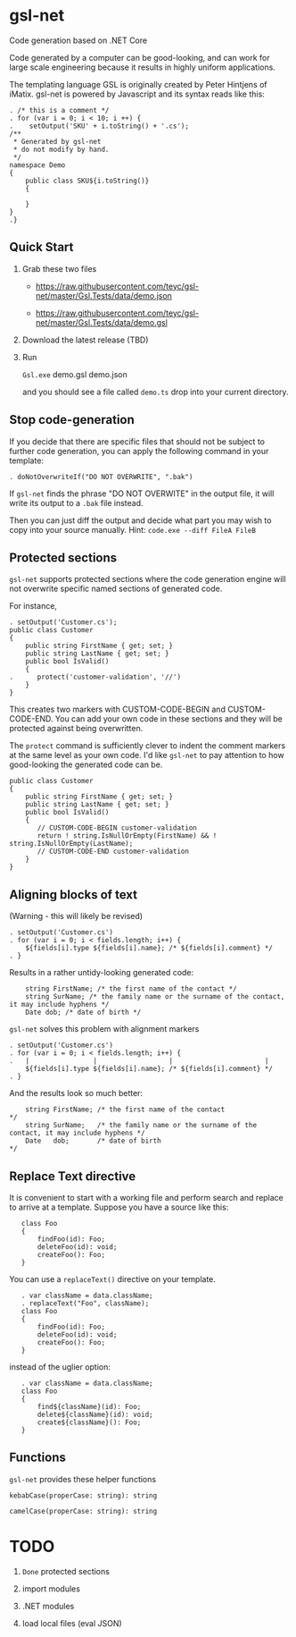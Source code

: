 # gsl-net
Code generation based on .NET Core

Code generated by a computer can be good-looking,
and can work for large scale engineering because
it results in highly uniform applications.

The templating language GSL is originally
created by Peter Hintjens of iMatix. gsl-net
is powered by Javascript and its syntax 
reads like this:

    . /* this is a comment */
    . for (var i = 0; i < 10; i ++) {
    .    setOutput('SKU' + i.toString() + '.cs');
    /**
     * Generated by gsl-net
     * do not modify by hand.
     */
    namespace Demo
    {
        public class SKU${i.toString()}
        {
            
        }
    }
    .}

## Quick Start

1. Grab these two files

    - https://raw.githubusercontent.com/teyc/gsl-net/master/Gsl.Tests/data/demo.json

    - https://raw.githubusercontent.com/teyc/gsl-net/master/Gsl.Tests/data/demo.gsl

2. Download the latest release (TBD)

3. Run 

      `Gsl.exe` demo.gsl demo.json

   and you should see a file called `demo.ts` drop into your current directory.

## Stop code-generation

If you decide that there are specific files that should not be subject
to further code generation, you can apply the following command in your template:

    . doNotOverwriteIf("DO NOT OVERWRITE", ".bak")

If `gsl-net` finds the phrase "DO NOT OVERWITE" in the output file, it will write
its output to a `.bak` file instead.

Then you can just diff the output and decide what part you may wish to copy
into your source manually. Hint: `code.exe --diff FileA FileB`

## Protected sections

`gsl-net` supports protected sections where the code generation engine
will not overwrite specific named sections of generated code.

For instance,

    . setOutput('Customer.cs');
    public class Customer
    {
        public string FirstName { get; set; }
        public string LastName { get; set; }
        public bool IsValid() 
        {
    .      protect('customer-validation', '//')
        }
    }

This creates two markers with CUSTOM-CODE-BEGIN and CUSTOM-CODE-END. You can add your
own code in these sections and they will be protected against being overwritten.

The `protect` command is sufficiently clever to indent the comment markers at the
same level as your own code. I'd like `gsl-net` to pay attention to how good-looking the
generated code can be.

    public class Customer
    {
        public string FirstName { get; set; }
        public string LastName { get; set; }
        public bool IsValid() 
        {
           // CUSTOM-CODE-BEGIN customer-validation
           return ! string.IsNullOrEmpty(FirstName) && ! string.IsNullOrEmpty(LastName);
           // CUSTOM-CODE-END customer-validation
        }
    }

## Aligning blocks of text

(Warning - this will likely be revised)

    . setOutput('Customer.cs')
    . for (var i = 0; i < fields.length; i++) {
        ${fields[i].type ${fields[i].name}; /* ${fields[i].comment} */
    . }

Results in a rather untidy-looking generated code:

        string FirstName; /* the first name of the contact */
        string SurName; /* the family name or the surname of the contact, it may include hyphens */
        Date dob; /* date of birth */

`gsl-net` solves this problem with alignment markers

    . setOutput('Customer.cs')
    . for (var i = 0; i < fields.length; i++) {
    .   |                |                  |                       |
        ${fields[i].type ${fields[i].name}; /* ${fields[i].comment} */
    . }

And the results look so much better:

        string FirstName; /* the first name of the contact                                         */
        string SurName;   /* the family name or the surname of the contact, it may include hyphens */
        Date   dob;       /* date of birth                                                         */

## Replace Text directive

It is convenient to start with a working file and perform search and replace
to arrive at a template. Suppose you have a source like this:

       class Foo
       {
           findFoo(id): Foo;
           deleteFoo(id): void;
           createFoo(): Foo;
       }

You can use a `replaceText()` directive on your template.

       . var className = data.className;
       . replaceText("Foo", className);
       class Foo
       {
           findFoo(id): Foo;
           deleteFoo(id): void;
           createFoo(): Foo;
       }

instead of the uglier option:

       . var className = data.className;
       class Foo
       {
           find${className}(id): Foo;
           delete${className}(id): void;
           create${className}(): Foo;
       }

## Functions

`gsl-net` provides these helper functions

    kebabCase(properCase: string): string

    camelCase(properCase: string): string
    
# TODO

1. `Done` protected sections

2. import modules

3. .NET modules

4. load local files (eval JSON)